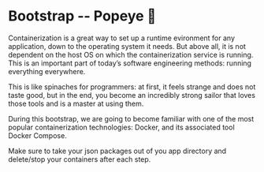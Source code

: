 # Bootstrap -- Popeye 🐋

Containerization is a great way to set up a runtime evironment for any application, down to the operating system it needs. But above all, it is not dependent on the host OS on which the containerization service is running. This is an important part of today’s software engineering methods: running everything everywhere.

This is like spinaches for programmers: at first, it feels strange and does not taste good, but in the end, you become an incredibly strong sailor that loves those tools and is a master at using them.

During this bootstrap, we are going to become familiar with one of the most popular containerization technologies: Docker, and its associated tool Docker Compose.

Make sure to take your json packages out of you app directory and delete/stop your containers after each step. 
